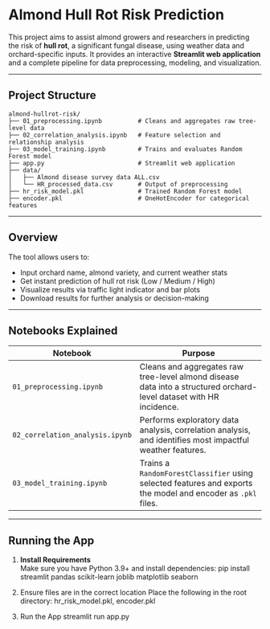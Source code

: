 # Almond Hull Rot Risk Prediction

This project aims to assist almond growers and researchers in predicting the risk of **hull rot**, a significant fungal disease, using weather data and orchard-specific inputs. It provides an interactive **Streamlit web application** and a complete pipeline for data preprocessing, modeling, and visualization.

---

## Project Structure
```text
almond-hullrot-risk/
├── 01_preprocessing.ipynb          # Cleans and aggregates raw tree-level data
├── 02_correlation_analysis.ipynb   # Feature selection and relationship analysis
├── 03_model_training.ipynb         # Trains and evaluates Random Forest model
├── app.py                          # Streamlit web application
├── data/
│   ├── Almond disease survey data ALL.csv
│   └── HR_processed_data.csv       # Output of preprocessing
├── hr_risk_model.pkl               # Trained Random Forest model
├── encoder.pkl                     # OneHotEncoder for categorical features
```

---

## Overview

The tool allows users to:

- Input orchard name, almond variety, and current weather stats
- Get instant prediction of hull rot risk (Low / Medium / High)
- Visualize results via traffic light indicator and bar plots
- Download results for further analysis or decision-making

---

## Notebooks Explained

| Notebook | Purpose |
|----------|---------|
| `01_preprocessing.ipynb` | Cleans and aggregates raw tree-level almond disease data into a structured orchard-level dataset with HR incidence. |
| `02_correlation_analysis.ipynb` | Performs exploratory data analysis, correlation analysis, and identifies most impactful weather features. |
| `03_model_training.ipynb` | Trains a `RandomForestClassifier` using selected features and exports the model and encoder as `.pkl` files. |

---

## Running the App

1. **Install Requirements**  
Make sure you have Python 3.9+ and install dependencies:
pip install streamlit pandas scikit-learn joblib matplotlib seaborn

2. Ensure files are in the correct location
Place the following in the root directory: hr_risk_model.pkl, encoder.pkl

3. Run the App
streamlit run app.py
